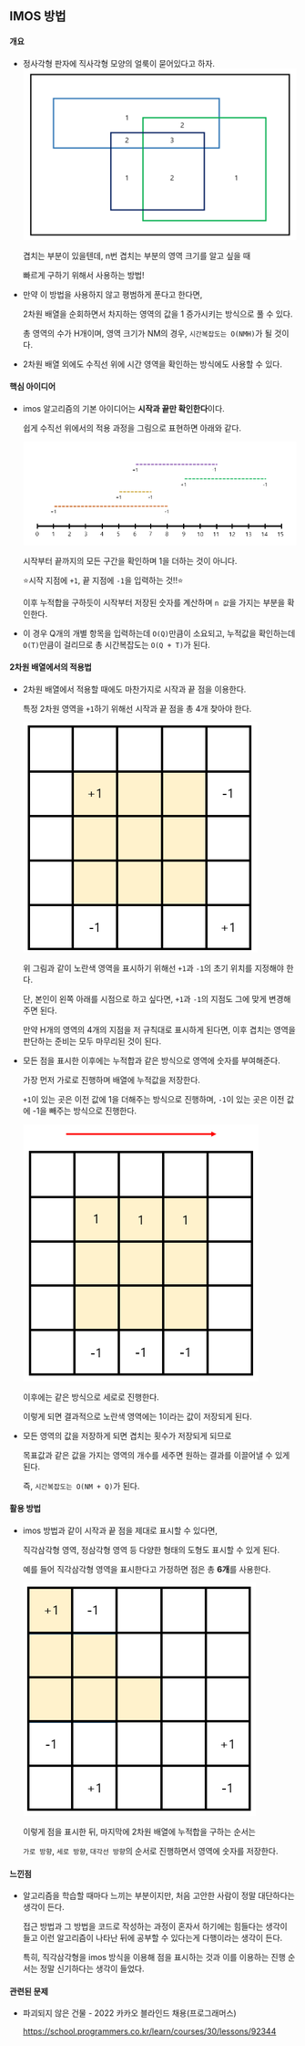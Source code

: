 ## IMOS 방법

#### 개요
- 정사각형 판자에 직사각형 모양의 얼룩이 묻어있다고 하자.
  ![](image.assets/영역.PNG)

  겹치는 부분이 있을텐데, n번 겹치는 부분의 영역 크기를 알고 싶을 때

  빠르게 구하기 위해서 사용하는 방법!

- 만약 이 방법을 사용하지 않고 평범하게 푼다고 한다면,

  2차원 배열을 순회하면서 차지하는 영역의 값을 1 증가시키는 방식으로 풀 수 있다.

  총 영역의 수가 H개이며, 영역 크기가 NM의 경우, `시간복잡도는 O(NMH)`가 될 것이다.

- 2차원 배열 외에도 수직선 위에 시간 영역을 확인하는 방식에도 사용할 수 있다.

#### 핵심 아이디어
- imos 알고리즘의 기본 아이디어는 **시작과 끝만 확인한다**이다.

  쉽게 수직선 위에서의 적용 과정을 그림으로 표현하면 아래와 같다.

  ![](image.assets/imos_%EC%88%98%EC%A7%81%EC%84%A0.PNG)

  시작부터 끝까지의 모든 구간을 확인하며 1을 더하는 것이 아니다.

  :star:시작 지점에 `+1`, 끝 지점에 `-1`을 입력하는 것!!:star:

  이후 누적합을 구하듯이 시작부터 저장된 숫자를 계산하며 `n 값`을 가지는 부분을 확인한다.

- 이 경우 Q개의 개별 항목을 입력하는데 `O(Q)`만큼이 소요되고, 누적값을 확인하는데 `O(T)`만큼이 걸리므로 총 시간복잡도는 `O(Q + T)`가 된다.

#### 2차원 배열에서의 적용법
- 2차원 배열에서 적용할 때에도 마찬가지로 시작과 끝 점을 이용한다.

  특정 2차원 영역을 `+1`하기 위해선 시작과 끝 점을 총 4개 찾아야 한다.

  ![](image.assets/imos_2%EC%B0%A8%EC%9B%90%EB%B0%B0%EC%97%B4.PNG)

  위 그림과 같이 노란색 영역을 표시하기 위해선 `+1`과 `-1`의 초기 위치를 지정해야 한다.

  단, 본인이 왼쪽 아래를 시점으로 하고 싶다면, `+1`과 `-1`의 지점도 그에 맞게 변경해주면 된다.

  만약 H개의 영역의 4개의 지점을 저 규칙대로 표시하게 된다면, 이후 겹치는 영역을 판단하는 준비는 모두 마무리된 것이 된다.

- 모든 점을 표시한 이후에는 누적합과 같은 방식으로 영역에 숫자를 부여해준다.

  가장 먼저 가로로 진행하며 배열에 누적값을 저장한다.

  `+1`이 있는 곳은 이전 값에 1을 더해주는 방식으로 진행하며, `-1`이 있는 곳은 이전 값에 -1을 빼주는 방식으로 진행한다.

  ![](image.assets/imos_2%EC%B0%A8%EC%9B%90%EB%B0%B0%EC%97%B4_%EA%B0%80%EB%A1%9C%EC%A7%84%ED%96%89.PNG)

  이후에는 같은 방식으로 세로로 진행한다.

  이렇게 되면 결과적으로 노란색 영역에는 1이라는 값이 저장되게 된다.

- 모든 영역의 값을 저장하게 되면 겹치는 횟수가 저장되게 되므로

  목표값과 같은 값을 가지는 영역의 개수를 세주면 원하는 결과를 이끌어낼 수 있게 된다.

  즉, `시간복잡도는 O(NM + Q)`가 된다.

#### 활용 방법
- imos 방법과 같이 시작과 끝 점을 제대로 표시할 수 있다면,

  직각삼각형 영역, 정삼각형 영역 등 다양한 형태의 도형도 표시할 수 있게 된다.

  예를 들어 직각삼각형 영역을 표시한다고 가정하면 점은 총 **6개**를 사용한다.

  ![](image.assets/imos_2%EC%B0%A8%EC%9B%90%EB%B0%B0%EC%97%B4_%EC%A7%81%EA%B0%81%EC%82%BC%EA%B0%81%ED%98%95.PNG)

  이렇게 점을 표시한 뒤, 마지막에 2차원 배열에 누적합을 구하는 순서는

  `가로 방향`, `세로 방향`, `대각선 방향`의 순서로 진행하면서 영역에 숫자를 저장한다.

#### 느낀점
- 알고리즘을 학습할 때마다 느끼는 부분이지만, 처음 고안한 사람이 정말 대단하다는 생각이 든다.

  접근 방법과 그 방법을 코드로 작성하는 과정이 혼자서 하기에는 힘들다는 생각이 들고 이런 알고리즘이 나타난 뒤에 공부할 수 있다는게 다행이라는 생각이 든다.

  특히, 직각삼각형을 imos 방식을 이용해 점을 표시하는 것과 이를 이용하는 진행 순서는 정말 신기하다는 생각이 들었다.

#### 관련된 문제
- 파괴되지 않은 건물 - 2022 카카오 블라인드 채용(프로그래머스)

  https://school.programmers.co.kr/learn/courses/30/lessons/92344